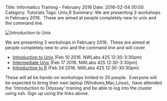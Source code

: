Title: Informatics Training - February 2016
Date: 2016-02-04 00:00
Category: Tutorials
Tags: Unix,R
Summary: We are presenting 3 workshops in February 2016.  These are aimed at people completely new to unix and the command line.

![Introduction to Unix]({filename}/images/intro-to-unix-banner.png)

We are presenting 3 workshops in February 2016.  These are aimed at people completely new to unix and the command line and will cover

*   [Introduction to Unix](https://www.eventbrite.com/e/introduction-to-unix-tickets-21220775912)  (Feb 10 2016.  NWLabs 425 12:30-3:30pm)
*   [Intermediate Unix](https://www.eventbrite.com/e/intermediate-unix-tickets-21221061767) (Feb 17 2016. NWLabs 425 12:30-3:30pm)
*   [Introduction to R](https://www.eventbrite.com/e/introduction-to-r-tickets-21221270391) (Feb 24 2016. NWLabs 425 12:30-30:30pm)

These will all be hands-on workshops limited to 20 people.  Everyone will be expected to bring their own laptop (Windows,Mac,Linux),  have attended the 'Introduction to Odyssey' training and be able to log into the cluster using ssh. Sign up using the links above. 

